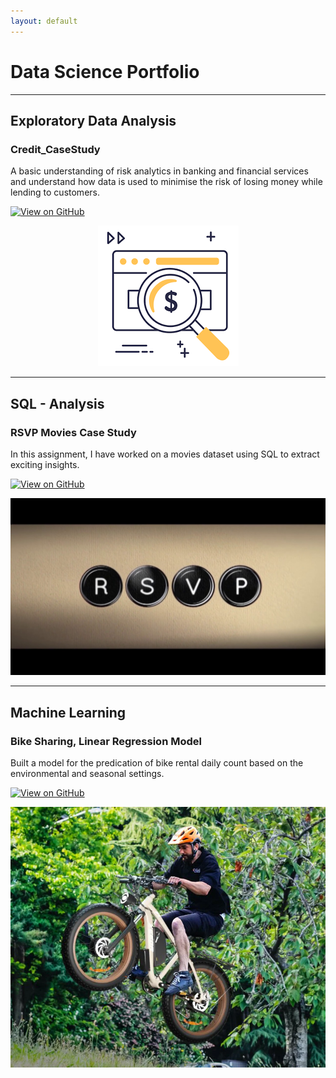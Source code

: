 ```yaml
---
layout: default
---
```


# Data Science Portfolio
---
## Exploratory Data Analysis

### Credit_CaseStudy
A basic understanding of risk analytics in banking and financial services and understand how data 
is used to minimise the risk of losing money while lending to customers.



[![View on GitHub](https://img.shields.io/badge/GitHub-View_on_GitHub-blue?logo=GitHub)](https://github.com/DhruvaHanda/Exploratory-DA-for-Credit-Case)
<center><img src="assets/img/Credit.png"/></center>


---


## SQL - Analysis

### RSVP Movies Case Study
In this assignment, I have worked on a movies dataset using SQL to extract exciting insights.

[![View on GitHub](https://img.shields.io/badge/GitHub-View_on_GitHub-blue?logo=GitHub)](https://github.com/DhruvaHanda/RSVP-SQL)
<center><img src="assets/img/RSVP.jpg"/></center>



---












## Machine Learning 

### Bike Sharing, Linear Regression Model
Built a model for the predication of bike rental daily count based on the environmental and seasonal settings.


[![View on GitHub](https://img.shields.io/badge/GitHub-View_on_GitHub-blue?logo=GitHub)](https://github.com/DhruvaHanda/Bike-Sharing)
<center><img src="assets/img/bike.webp"/></center>
